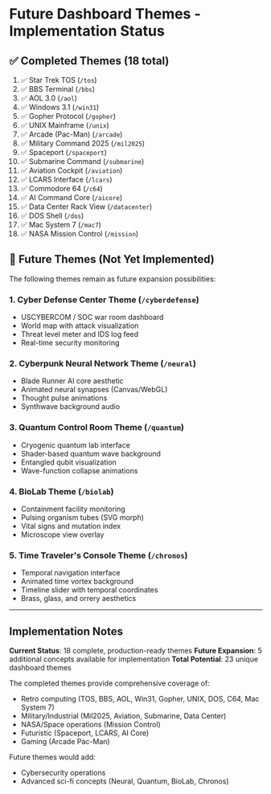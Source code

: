 # Future Dashboard Themes - Implementation Status

## ✅ Completed Themes (18 total)

1. ✅ Star Trek TOS (`/tos`)
2. ✅ BBS Terminal (`/bbs`)
3. ✅ AOL 3.0 (`/aol`)
4. ✅ Windows 3.1 (`/win31`)
5. ✅ Gopher Protocol (`/gopher`)
6. ✅ UNIX Mainframe (`/unix`)
7. ✅ Arcade (Pac-Man) (`/arcade`)
8. ✅ Military Command 2025 (`/mil2025`)
9. ✅ Spaceport (`/spaceport`)
10. ✅ Submarine Command (`/submarine`)
11. ✅ Aviation Cockpit (`/aviation`)
12. ✅ LCARS Interface (`/lcars`)
13. ✅ Commodore 64 (`/c64`)
14. ✅ AI Command Core (`/aicore`)
15. ✅ Data Center Rack View (`/datacenter`)
16. ✅ DOS Shell (`/dos`)
17. ✅ Mac System 7 (`/mac7`)
18. ✅ NASA Mission Control (`/mission`)

## 🔮 Future Themes (Not Yet Implemented)

The following themes remain as future expansion possibilities:

### 1. Cyber Defense Center Theme (`/cyberdefense`)
- USCYBERCOM / SOC war room dashboard
- World map with attack visualization
- Threat level meter and IDS log feed
- Real-time security monitoring

### 2. Cyberpunk Neural Network Theme (`/neural`)
- Blade Runner AI core aesthetic
- Animated neural synapses (Canvas/WebGL)
- Thought pulse animations
- Synthwave background audio

### 3. Quantum Control Room Theme (`/quantum`)
- Cryogenic quantum lab interface
- Shader-based quantum wave background
- Entangled qubit visualization
- Wave-function collapse animations

### 4. BioLab Theme (`/biolab`)
- Containment facility monitoring
- Pulsing organism tubes (SVG morph)
- Vital signs and mutation index
- Microscope view overlay

### 5. Time Traveler's Console Theme (`/chronos`)
- Temporal navigation interface
- Animated time vortex background
- Timeline slider with temporal coordinates
- Brass, glass, and orrery aesthetics

---

## Implementation Notes

**Current Status**: 18 complete, production-ready themes
**Future Expansion**: 5 additional concepts available for implementation
**Total Potential**: 23 unique dashboard themes

The completed themes provide comprehensive coverage of:
- Retro computing (TOS, BBS, AOL, Win31, Gopher, UNIX, DOS, C64, Mac System 7)
- Military/Industrial (Mil2025, Aviation, Submarine, Data Center)
- NASA/Space operations (Mission Control)
- Futuristic (Spaceport, LCARS, AI Core)
- Gaming (Arcade Pac-Man)

Future themes would add:
- Cybersecurity operations
- Advanced sci-fi concepts (Neural, Quantum, BioLab, Chronos)
